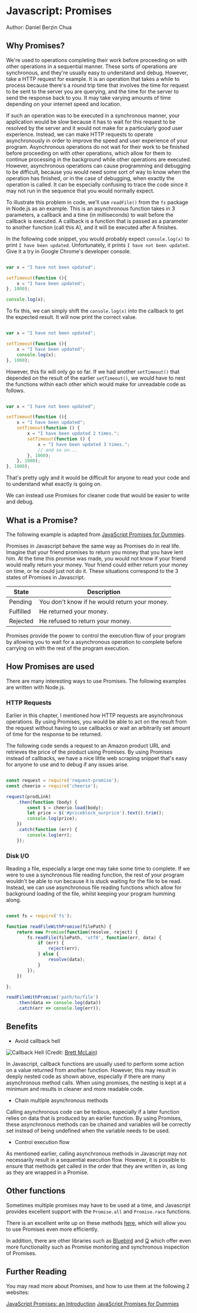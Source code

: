 # Javascript: Promises

Author: Daniel Berzin Chua

## Why Promises?

We're used to operations completing their work before proceeding on with other operations in a sequential manner. These sorts of operations are synchronous, and they're usually easy to understand and debug. However, take a HTTP request for example. It is an operation that takes a while to process because there's a round trip time that involves the time for request to be sent to the server you are querying, and the time for the server to send the response back to you. It may take varying amounts of time depending on your internet speed and location.

If such an operation was to be executed in a synchronous manner, your application would be slow because it has to wait for this request to be resolved by the server and it would not make for a particularly good user experience. Instead, we can make HTTP requests to operate asynchronously in order to improve the speed and user experience of your program. Asynchronous operations do not wait for their work to be finished before proceeding on with other operations, which allow for them to continue processing in the background while other operations are executed. However, asynchronous operations can cause programming and debugging to be difficult, because you would need some sort of way to know when the operation has finished, or in the case of debugging, when exactly the operation is called. It can be especially confusing to trace the code since it may not run in the sequence that you would normally expect.

To illustrate this problem in code, we'll use `readFile()` from the `fs` package in Node.js as an example. This is an asynchronous function takes in 3 parameters, a callback and a time (in milliseconds) to wait before the callback is executed. A callback is a function that is passed as a parameter to another function (call this A), and it will be executed after A finishes.

In the following code snippet, you would probably expect `console.log(x)` to print `I have been updated`. Unfortunately, it prints `I have not been updated.` Give it a try in Google Chrome's developer console.

```javascript

var x = "I have not been updated";

setTimeout(function (){
    x = "I have been updated";
}, 1000);

console.log(x);

```

To fix this, we can simply shift the `console.log(x)` into the callback to get the expected result. It will now print the correct value.

```javascript

var x = "I have not been updated";

setTimeout(function (){
    x = "I have been updated";
    console.log(x);
}, 1000);

```

However, this fix will only go so far. If we had another `setTimeout()` that depended on the result of the earlier `setTimeout()`, we would have to nest the functions within each other which would make for unreadable code as follows. 

```javascript

var x = "I have not been updated";

setTimeout(function (){
    x = "I have been updated";
    setTimeout(function () {
        x = "I have been updated 2 times.";
        setTimeout(function () {
            x = "I have been updated 3 times.";
            // and so on...
        }, 1000);
    }, 1000);
}, 1000);

```

That's pretty ugly and it would be difficult for anyone to read your code and to understand what exactly is going on.

We can instead use Promises for cleaner code that would be easier to write and debug.

## What is a Promise?

The following example is adapted from [JavaScript Promises for Dummies](https://scotch.io/tutorials/javascript-promises-for-dummies).

Promises in Javascript behave the same way as Promises do in real life. Imagine that your friend promises to return you money that you have lent him. At the time this promise was made, you would not know if your friend would really return your money. Your friend could either return your money on time, or he could just not do it.
These situations correspond to the 3 states of Promises in Javascript.

| State | Description |
| ------ | ----------- |
|Pending | You don't know if he would return your money. |
|Fulfilled | He returned your money. |
|Rejected | He refused to return your money. |


Promises provide the power to control the execution flow of your program by allowing you to wait for a asynchronous operation to complete before carrying on with the rest of the program execution.

## How Promises are used

There are many interesting ways to use Promises. The following examples are written with Node.js.

### HTTP Requests

Earlier in this chapter, I mentioned how HTTP requests are asynchronous operations. By using Promises, you would be able to act on the result from the request without having to use callbacks or wait an arbitrarily set amount of time for the response to be returned.

The following code sends a request to an Amazon product URL and retrieves the price of the product using Promises. By using Promises instead of callbacks, we have a nice little web scraping snippet that's easy for anyone to use and to debug if any issues arise.

```javascript

const request = require('request-promise');
const cheerio = require('cheerio');

request(prodLink)
    .then(function (body) {
        const $ = cheerio.load(body);
        let price = $('#priceblock_ourprice').text().trim();
        console.log(price);
    })
    .catch(function (err) {
        console.log(err);
    });

```

### Disk I/O

Reading a file, especially a large one may take some time to complete. If we were to use a synchronous file reading function, the rest of your program wouldn't be able to run because it is stuck waiting for the file to be read. Instead, we can use asynchronous file reading functions which allow for background loading of the file, whilst keeping your program humming along.

```javascript

const fs = require('fs');

function readFileWithPromise(filePath) {
    return new Promise(function(resolve, reject) {
        fs.readFile(filePath, 'utf8', function(err, data) {
            if (err) {
                reject(err);
            } else {
                resolve(data);
            }
        });
    })

};

readFileWithPromise('path/to/file')
    .then(data => console.log(data))
    .catch(err => console.log(err));

```


## Benefits

- Avoid callback hell

![Callback Hell](callbackhell.png)
(Credit: [Brett McLain](http://blog.mclain.ca/))

In Javascript, callback functions are usually used to perform some action on a value returned from another function. However, this may result in deeply nested code as shown above, especially if there are many asynchronous method calls. When using promises, the nesting is kept at a minimum and results in cleaner and more readable code.

- Chain multiple asynchronous methods

Calling asynchronous code can be tedious, especially if a later function relies on data that is produced by an earlier function. By using Promises, these asynchronous methods can be chained and variables will be correctly set instead of being undefined when the variable needs to be used.

- Control execution flow

As mentioned earlier, calling asynchronous methods in Javascript may not necessarily result in a sequential execution flow. However, it is possible to ensure that methods get called in the order that they are written in, as long as they are wrapped in a Promise.

## Other functions

Sometimes multiple promises may have to be used at a time, and Javascript provides excellent support with the `Promise.all` and `Promise.race` functions.

There is an excellent write up on these methods [here](https://davidwalsh.name/promises), which will allow you to use Promises even more efficiently.

In addition, there are other libraries such as [Bluebird](http://bluebirdjs.com/docs/getting-started.html) and [Q](https://github.com/kriskowal/q) which offer even more functionality such as Promise monitoring and synchronous inspection of Promises.

## Further Reading

You may read more about Promises, and how to use them at the following 2 websites:

[JavaScript Promises: an Introduction](https://developers.google.com/web/fundamentals/primers/promises)
[JavaScript Promises for Dummies](https://scotch.io/tutorials/javascript-promises-for-dummies)
